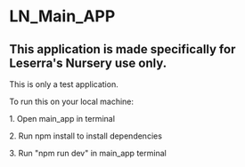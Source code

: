 # LN_Main_APP


<h2><b>This application is made specifically for Leserra's Nursery use only</b>.</h2>
<p>This is only a test application.</p>
<p> To run this on your local machine:</p>
<p>1. Open main_app in terminal </p>
<p>2. Run npm install to install dependencies </p>
<p>3. Run "npm run dev" in main_app terminal </p>
